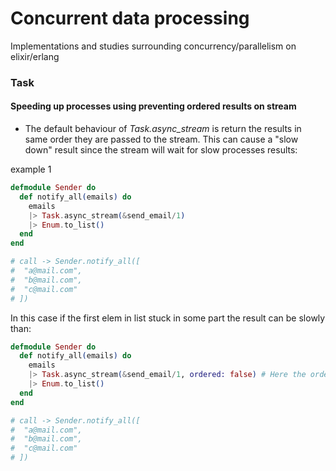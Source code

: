 Concurrent data processing
===

Implementations and studies surrounding concurrency/parallelism on elixir/erlang

### Task

#### Speeding up processes using preventing ordered results on stream
- The default behaviour of *Task.async_stream* is return the results in same order they are passed to the stream. This can cause a "slow down" result since the stream will wait for slow processes results:

example 1
```elixir
defmodule Sender do
  def notify_all(emails) do
    emails
    |> Task.async_stream(&send_email/1)
    |> Enum.to_list()
  end
end

# call -> Sender.notify_all([
#  "a@mail.com",
#  "b@mail.com",
#  "c@mail.com"
# ])
```

In this case if the first elem in list stuck in some part the result can be slowly than:

```elixir
defmodule Sender do
  def notify_all(emails) do
    emails
    |> Task.async_stream(&send_email/1, ordered: false) # Here the ordered key prevents the stream slow down, ignoring the "wait" processes in order
    |> Enum.to_list()
  end
end

# call -> Sender.notify_all([
#  "a@mail.com",
#  "b@mail.com",
#  "c@mail.com"
# ])
```
